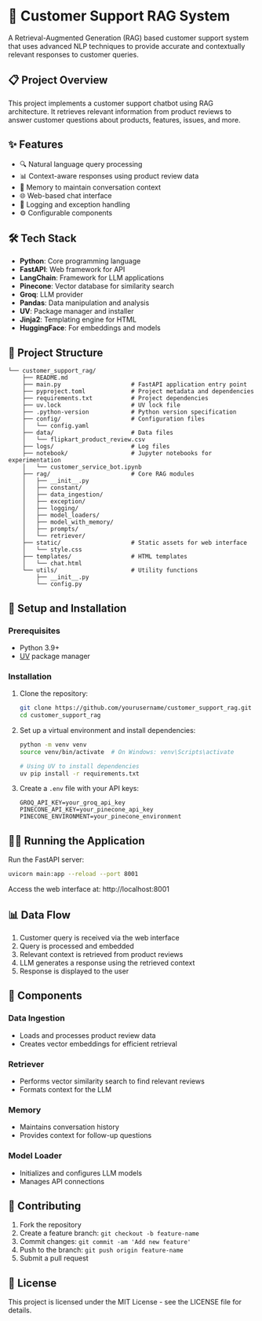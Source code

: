 # 🤖 Customer Support RAG System

A Retrieval-Augmented Generation (RAG) based customer support system that uses advanced NLP techniques to provide accurate and contextually relevant responses to customer queries.

## 📋 Project Overview

This project implements a customer support chatbot using RAG architecture. It retrieves relevant information from product reviews to answer customer questions about products, features, issues, and more.

## ✨ Features

- 🔍 Natural language query processing
- 📊 Context-aware responses using product review data
- 💾 Memory to maintain conversation context
- 🌐 Web-based chat interface
- 📝 Logging and exception handling
- ⚙️ Configurable components

## 🛠️ Tech Stack

- **Python**: Core programming language
- **FastAPI**: Web framework for API
- **LangChain**: Framework for LLM applications
- **Pinecone**: Vector database for similarity search
- **Groq**: LLM provider
- **Pandas**: Data manipulation and analysis
- **UV**: Package manager and installer
- **Jinja2**: Templating engine for HTML
- **HuggingFace**: For embeddings and models

## 📁 Project Structure

```
└── customer_support_rag/
    ├── README.md
    ├── main.py                    # FastAPI application entry point
    ├── pyproject.toml             # Project metadata and dependencies
    ├── requirements.txt           # Project dependencies
    ├── uv.lock                    # UV lock file
    ├── .python-version            # Python version specification
    ├── config/                    # Configuration files
    │   └── config.yaml
    ├── data/                      # Data files
    │   └── flipkart_product_review.csv
    ├── logs/                      # Log files
    ├── notebook/                  # Jupyter notebooks for experimentation
    │   └── customer_service_bot.ipynb
    ├── rag/                       # Core RAG modules
    │   ├── __init__.py
    │   ├── constant/
    │   ├── data_ingestion/
    │   ├── exception/
    │   ├── logging/
    │   ├── model_loaders/
    │   ├── model_with_memory/
    │   ├── prompts/
    │   └── retriever/
    ├── static/                    # Static assets for web interface
    │   └── style.css
    ├── templates/                 # HTML templates
    │   └── chat.html
    └── utils/                     # Utility functions
        ├── __init__.py
        └── config.py
```

## 🚀 Setup and Installation

### Prerequisites

- Python 3.9+
- [UV](https://github.com/astral-sh/uv) package manager

### Installation

1. Clone the repository:
   ```bash
   git clone https://github.com/yourusername/customer_support_rag.git
   cd customer_support_rag
   ```

2. Set up a virtual environment and install dependencies:
   ```bash
   python -m venv venv
   source venv/bin/activate  # On Windows: venv\Scripts\activate
   
   # Using UV to install dependencies
   uv pip install -r requirements.txt
   ```

3. Create a `.env` file with your API keys:
   ```
   GROQ_API_KEY=your_groq_api_key
   PINECONE_API_KEY=your_pinecone_api_key
   PINECONE_ENVIRONMENT=your_pinecone_environment
   ```

## 🏃‍♂️ Running the Application

Run the FastAPI server:
```bash
uvicorn main:app --reload --port 8001
```

Access the web interface at: http://localhost:8001

## 📊 Data Flow

1. Customer query is received via the web interface
2. Query is processed and embedded
3. Relevant context is retrieved from product reviews
4. LLM generates a response using the retrieved context
5. Response is displayed to the user

## 🧩 Components

### Data Ingestion
- Loads and processes product review data
- Creates vector embeddings for efficient retrieval

### Retriever
- Performs vector similarity search to find relevant reviews
- Formats context for the LLM

### Memory
- Maintains conversation history
- Provides context for follow-up questions

### Model Loader
- Initializes and configures LLM models
- Manages API connections

## 🤝 Contributing

1. Fork the repository
2. Create a feature branch: `git checkout -b feature-name`
3. Commit changes: `git commit -am 'Add new feature'`
4. Push to the branch: `git push origin feature-name`
5. Submit a pull request

## 📄 License

This project is licensed under the MIT License - see the LICENSE file for details.
